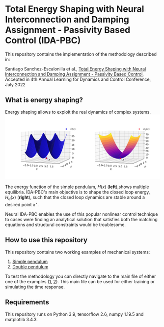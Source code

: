 # Total Energy Shaping with Neural Interconnection and Damping Assignment - Passivity Based Control (IDA-PBC)
This repository contains the implementation of the methodology described in:

Santiago Sanchez-Escalonilla et al., [Total Energy Shaping with Neural Interconnection and Damping Assignment - Passivity Based Control](https://arxiv.org/abs/2112.12999), Accepted in 4th Annual Learning for Dynamics and Control Conference, July 2022

## What is energy shaping?
Energy shaping allows to exploit the real dynamics of complex systems.
![Energy shaping example](./figures/energy_poster2.svg)

The energy function of the simple pendulum, $H(x)$ (**left**),shows multiple equilibria. IDA-PBC's main objective is to shape the closed loop energy, $H_d(x)$ (**right**), such that the closed loop dynamics are stable around a desired point $x^\star$.

Neural IDA-PBC enables the use of this popular nonlinear control technique to cases were finding an analytical solution that satisfies both the matching equations and structural constraints would be troublesome.

## How to use this repository
This repository contains two working examples of mechanical systems:
1. [Simple pendulum](https://github.com/ssantus/L4DC-Neural-IDAPBC/blob/main/simple_pendulum/simple_pendulum_main.py)
2. [Double pendulum](https://github.com/ssantus/L4DC-Neural-IDAPBC/blob/main/double_pendulum/double_pendulum_main.py)

To test the methodology you can directly navigate to the main file of either one of the examples ([1](https://github.com/ssantus/L4DC-Neural-IDAPBC/blob/main/simple_pendulum/simple_pendulum_main.py), [2](https://github.com/ssantus/L4DC-Neural-IDAPBC/blob/main/double_pendulum/double_pendulum_main.py)). This main file can be used for either training or simulating the time response.

## Requirements
This repository runs on Python 3.9, tensorflow 2.6, numpy 1.19.5 and matplotlib 3.4.3.
